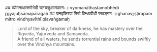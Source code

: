 <section>
<section data-markdown data-audio-src="../audio/adityahridayam/adityahridayam_13.m4a">
## व्योमनाथस्तमोभेदी ऋग्यजुःसामपारगः ।
vyomanāthastamobhēdī r̥gyajuḥsāmapāragaḥ
## घनवृष्टिरपां मित्रो विन्ध्यवीथी प्लवङ्गमः ॥
ghanavr̥ṣṭirapāṁ mitro vindhyavīthī plavaṅgamaḥ

> Lord of the sky, breaker of darkness, he has mastery over the Rigveda, Yajurveda and Samaveda.  
> A friend of all waters, he sends torrential rains and bounds swiftly over the Vindhya mountains.
<!--
His names are - Āditya (an offspring of Aditi), Savitā (the progenitor of all), Sūrya (the sun god), Pūṣā (the procator of people), Gabhastimān (the nourisher with rain), the possessor of golden rays that are brilliant having the golden seed, Divākara (maker of the day); he has seven horses, Sahasrārci (thousand rayed), Marīcimān (full of rays), Timironmadhana (destroyer of darkness), Śambhu (giver of life), Mārtaṇḍa (who is infuser of life in the cosmic egg); Hiraṇyagarbha (who is a golden foetus), Ahaskara (who brings the day), Ravi (eulogised by all), Agnigarbha (pregnant with fire), the son of Aditi, Śiśiranāśana (the destroyer of frost); Vyomanātha (the lord of the sky), Tamobhedī (disperser of darkness), the master of Ṛgveda, Yajurveda and Sāmaveda, Ghanavṛṣṭi (sender of great rainfall), Apāṃ mitra (the friend of waters) and Vindhyavītīplavaṅgama (the one who swiftly crosses the sky); Ātapī (he is the radiator of heat) and Maṇḍalī (is adorned with a circle of rays), Mṛtyu (he is death himself), Piṅgala (tawny in colour), Sarvatāpa (giver of warmth), omniscient, endowed with extra ordinary splendour, and Sarvabhavaodbhava (the one who is affectionate); he is the controller of all the lunar bodies, planets and stars, creator of all and resplendent among the splendid, O god, Dwādaśātman (who appears in twelve forms), hail to you!

He is the Lord of the firmament and ruler of the sky, remover of darkness. the master of the three vedas Rig, Yaju, Sama, he is a friend of the waters (Varuna) and causes abundant rain. He swiftly courses in the direction South of Vindhya-mountains and sports in the Brahma Nadi. 
-->
</section>
</section>
